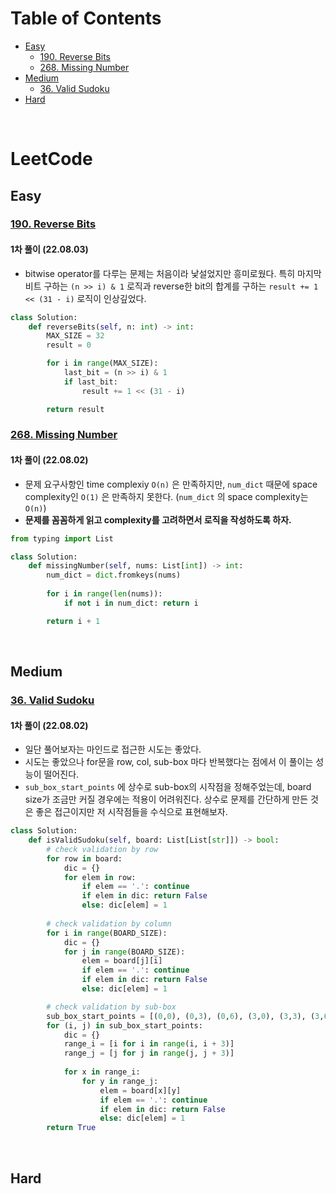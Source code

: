# Table of Contents
- [Easy](#easy)
  - [190. Reverse Bits](#190-reverse-bits)
  - [268. Missing Number](#268-missing-number)
- [Medium](#medium)
  - [36. Valid Sudoku](#36-valid-sudoku)
- [Hard](#hard)

<br>


# LeetCode
## Easy
### [190. Reverse Bits](./190_Reverse_Bits.py)
#### 1차 풀이 (22.08.03)
- bitwise operator를 다루는 문제는 처음이라 낯설었지만 흥미로웠다. 특히 마지막 비트 구하는 `(n >> i) & 1` 로직과 reverse한 bit의 합계를 구하는 `result += 1 << (31 - i)` 로직이 인상깊었다.

```py
class Solution:
    def reverseBits(self, n: int) -> int:
        MAX_SIZE = 32
        result = 0

        for i in range(MAX_SIZE):
            last_bit = (n >> i) & 1
            if last_bit:
                result += 1 << (31 - i)

        return result
```

### [268. Missing Number](./268_Missing_Number.py)
#### 1차 풀이 (22.08.02)
- 문제 요구사항인 time complexiy `O(n)` 은 만족하지만, `num_dict` 때문에 space complexity인 `O(1)` 은 만족하지 못한다. (`num_dict` 의 space complexity는 `O(n)`)
- **문제를 꼼꼼하게 읽고 complexity를 고려하면서 로직을 작성하도록 하자.**

```py
from typing import List

class Solution:
    def missingNumber(self, nums: List[int]) -> int:
        num_dict = dict.fromkeys(nums)
        
        for i in range(len(nums)):
            if not i in num_dict: return i

        return i + 1
```

 
<br>

## Medium
### [36. Valid Sudoku](./36_Valid_Sudoku.py)
#### 1차 풀이 (22.08.02)
- 일단 풀어보자는 마인드로 접근한 시도는 좋았다.
- 시도는 좋았으나 for문을 row, col, sub-box 마다 반복했다는 점에서 이 풀이는 성능이 떨어진다.
- `sub_box_start_points` 에 상수로 sub-box의 시작점을 정해주었는데, board size가 조금만 커질 경우에는 적용이 어려워진다. 상수로 문제를 간단하게 만든 것은 좋은 접근이지만 저 시작점들을 수식으로 표현해보자.

```py
class Solution:
    def isValidSudoku(self, board: List[List[str]]) -> bool:
        # check validation by row
        for row in board:
            dic = {}
            for elem in row:
                if elem == '.': continue
                if elem in dic: return False
                else: dic[elem] = 1
        
        # check validation by column
        for i in range(BOARD_SIZE):
            dic = {}
            for j in range(BOARD_SIZE):
                elem = board[j][i]
                if elem == '.': continue
                if elem in dic: return False
                else: dic[elem] = 1

        # check validation by sub-box
        sub_box_start_points = [(0,0), (0,3), (0,6), (3,0), (3,3), (3,6), (6,0), (6,3), (6,6)]
        for (i, j) in sub_box_start_points:
            dic = {}
            range_i = [i for i in range(i, i + 3)]
            range_j = [j for j in range(j, j + 3)]
            
            for x in range_i:
                for y in range_j:
                    elem = board[x][y]
                    if elem == '.': continue
                    if elem in dic: return False
                    else: dic[elem] = 1
        return True
```

<br>


## Hard